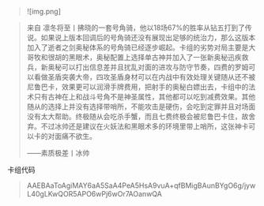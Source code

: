 
>![img.png]

>来自 凛冬将至丨拂晓的一套号角骑，他以18场67%的胜率从钻五打到了传说。如果说上版本回调后的号角骑还没有展现出足够的统治力，那么这版本加入了逝者之剑奥秘体系的号角骑已经逐步崛起。卡组的劣势对局主要是大哥牧和很胡的黑眼术，奥秘配置上选择单古神并加入了一张新奥秘迅疾救兵，新奥秘可以打出信息差并且扰乱对面的进攻与防守节奏，四费的罗姆可以看做圣盾突袭大帝，四攻圣盾身材可以在内战中有效处理关键随从还不被尼鲁巴卡，效果更可以润滑手牌费用，把射手的奥秘白嫖出去，卡组中的法术只有古神在上和战斗号角不是神圣属性，其他都可以吃到减费效果。其他随从的选择上并没有选择带哨所，不能攻击是硬伤，会吃到定罪并且对场面没有太大帮助。终极随从会吃杀手蟹，而且七费终极会被尼鲁巴卡住，故舍弃。不过冰帅还是建议在火妖法和黑眼术多的环境里带上哨所，这张神卡可以卡的对面痛不欲生。
>
>——素质极差丨冰帅

卡组代码
>AAEBAaToAgiMAY6aA5SaA4PeA5HsA9vuA+qfBMigBAunBYgO6g/jywL40gLKwQOR5APO6wPj6wOr7AOanwQA